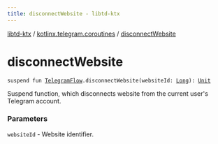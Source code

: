 ```yaml
---
title: disconnectWebsite - libtd-ktx
---
```


[libtd-ktx](../index.html) / [kotlinx.telegram.coroutines](index.html) / [disconnectWebsite](./disconnect-website.html)

# disconnectWebsite

`suspend fun `[`TelegramFlow`](../kotlinx.telegram.core/-telegram-flow/index.html)`.disconnectWebsite(websiteId: `[`Long`](https://kotlinlang.org/api/latest/jvm/stdlib/kotlin/-long/index.html)`): `[`Unit`](https://kotlinlang.org/api/latest/jvm/stdlib/kotlin/-unit/index.html)

Suspend function, which disconnects website from the current user's Telegram account.

### Parameters

`websiteId` - Website identifier.
